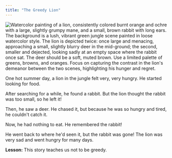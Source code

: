 ```yaml
---
title: "The Greedy Lion"
---
```


![Watercolor painting of a lion, consistently colored burnt orange and ochre with a large, slightly grumpy mane, and a small, brown rabbit with long ears.  The background is a lush, vibrant green jungle scene painted in loose watercolor style.  The lion is depicted twice: once large and menacing, approaching a small, slightly blurry deer in the mid-ground; the second, smaller and dejected, looking sadly at an empty space where the rabbit once sat.  The deer should be a soft, muted brown. Use a limited palette of greens, browns, and oranges. Focus on capturing the contrast in the lion's demeanor between the two scenes, highlighting his hunger and regret.](/images/image_the-greedy-lion0.png)

One hot summer day, a lion in the jungle felt very, very hungry. He started looking for food.

After searching for a while, he found a rabbit. But the lion thought the rabbit was too small, so he left it!

Then, he saw a deer.  He chased it, but because he was so hungry and tired, he couldn't catch it. 

Now, he had nothing to eat. He remembered the rabbit!  

He went back to where he'd seen it, but the rabbit was gone! The lion was very sad and went hungry for many days.

**Lesson:** This story teaches us not to be greedy.
